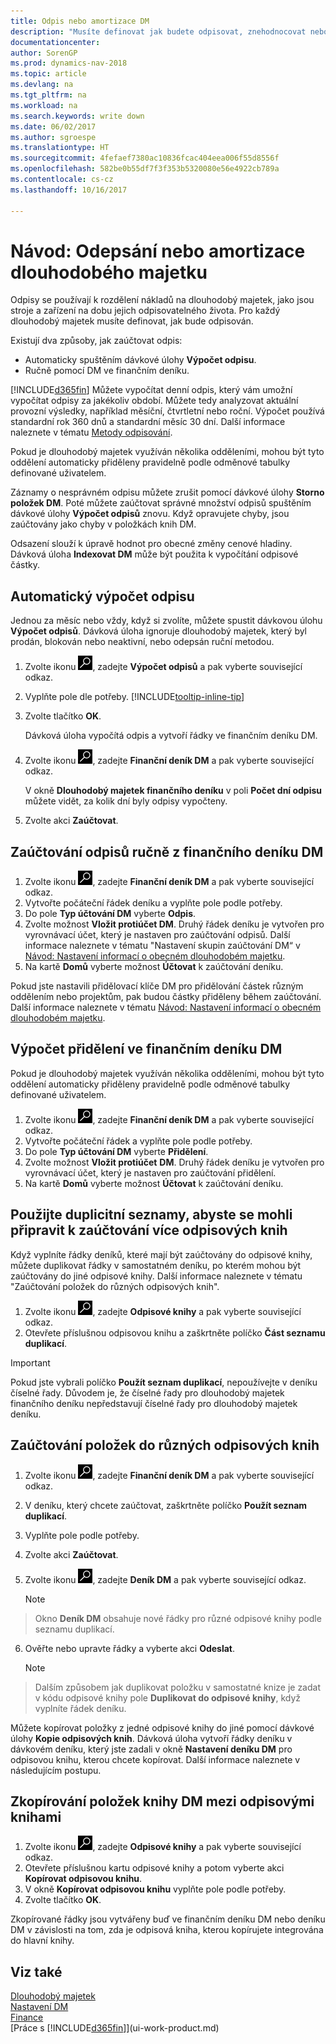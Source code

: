 ```yaml
---
title: Odpis nebo amortizace DM
description: "Musíte definovat jak budete odpisovat, znehodnocovat nebo amortizovat každý s dlouhodobého majetku."
documentationcenter: 
author: SorenGP
ms.prod: dynamics-nav-2018
ms.topic: article
ms.devlang: na
ms.tgt_pltfrm: na
ms.workload: na
ms.search.keywords: write down
ms.date: 06/02/2017
ms.author: sgroespe
ms.translationtype: HT
ms.sourcegitcommit: 4fefaef7380ac10836fcac404eea006f55d8556f
ms.openlocfilehash: 582be0b55df7f3f353b5320080e56e4922cb789a
ms.contentlocale: cs-cz
ms.lasthandoff: 10/16/2017

---
```

# <a name="how-to-depreciate-or-amortize-fixed-assets"></a>Návod: Odepsání nebo amortizace dlouhodobého majetku
Odpisy se používají k rozdělení nákladů na dlouhodobý majetek, jako jsou stroje a zařízení na dobu jejich odpisovatelného života. Pro každý dlouhodobý majetek musíte definovat, jak bude odpisován.  

 Existují dva způsoby, jak zaúčtovat odpis:  

* Automaticky spuštěním dávkové úlohy **Výpočet odpisu**.  
* Ručně pomocí DM ve finančním deníku.  

[!INCLUDE[d365fin](includes/d365fin_md.md)] Můžete vypočítat denní odpis, který vám umožní vypočítat odpisy za jakékoliv období. Můžete tedy analyzovat aktuální provozní výsledky, například měsíční, čtvrtletní nebo roční. Výpočet používá standardní rok 360 dnů a standardní měsíc 30 dní. Další informace naleznete v tématu [Metody odpisování](fa-depreciation-methods.md).  

Pokud je dlouhodobý majetek využíván několika odděleními, mohou být tyto oddělení automaticky přiděleny pravidelně podle odměnové tabulky definované uživatelem.  

Záznamy o nesprávném odpisu můžete zrušit pomocí dávkové úlohy **Storno položek DM**. Poté můžete zaúčtovat správné množství odpisů spuštěním dávkové úlohy **Výpočet odpisů** znovu. Když opravujete chyby, jsou zaúčtovány jako chyby v položkách knih DM.  

Odsazení slouží k úpravě hodnot pro obecné změny cenové hladiny. Dávková úloha **Indexovat DM** může být použita k vypočítání odpisové částky.  

## <a name="to-calculate-depreciation-automatically"></a>Automatický výpočet odpisu
Jednou za měsíc nebo vždy, když si zvolíte, můžete spustit dávkovou úlohu **Výpočet odpisů**. Dávková úloha ignoruje dlouhodobý majetek, který byl prodán, blokován nebo neaktivní, nebo odepsán ruční metodou.  

1. Zvolte ikonu ![Vyhledat stránku nebo sestavu](media/ui-search/search_small.png "Ikona Vyhledat stránku nebo sestavu"), zadejte **Výpočet odpisů** a pak vyberte související odkaz.  
2. Vyplňte pole dle potřeby. [!INCLUDE[tooltip-inline-tip](includes/tooltip-inline-tip_md.md)]  
3. Zvolte tlačítko **OK**.  

    Dávková úloha vypočítá odpis a vytvoří řádky ve finančním deníku DM.  
4. Zvolte ikonu ![Vyhledat stránku nebo sestavu](media/ui-search/search_small.png "Ikona Vyhledat stránku nebo sestavu"), zadejte **Finanční deník DM** a pak vyberte související odkaz.  

    V okně **Dlouhodobý majetek finančního deníku** v poli **Počet dní odpisu** můžete vidět, za kolik dní byly odpisy vypočteny.  
5. Zvolte akci **Zaúčtovat**.  

## <a name="to-post-depreciation-manually-from-the-fixed-asset-gl-journal"></a>Zaúčtování odpisů ručně z finančního deníku DM
1. Zvolte ikonu ![Vyhledat stránku nebo sestavu](media/ui-search/search_small.png "Ikona Vyhledat stránku nebo sestavu"), zadejte **Finanční deník DM** a pak vyberte související odkaz.  
2. Vytvořte počáteční řádek deníku a vyplňte pole podle potřeby.  
3. Do pole **Typ účtování DM** vyberte **Odpis**.  
4. Zvolte možnost **Vložit protiúčet DM**. Druhý řádek deníku je vytvořen pro vyrovnávací účet, který je nastaven pro zaúčtování odpisů. Další informace naleznete v tématu "Nastavení skupin zaúčtování DM“ v [Návod: Nastavení informací o obecném dlouhodobém majetku](fa-how-setup-general.md).  
5. Na kartě **Domů** vyberte možnost **Účtovat** k zaúčtování deníku.  

Pokud jste nastavili přidělovací klíče DM pro přidělování částek různým oddělením nebo projektům, pak budou částky přiděleny během zaúčtování. Další informace naleznete v tématu [Návod: Nastavení informací o obecném dlouhodobém majetku](fa-how-setup-general.md).  

## <a name="to-calculate-allocations-in-the-fixed-asset-gl-journal"></a>Výpočet přidělení ve finančním deníku DM
Pokud je dlouhodobý majetek využíván několika odděleními, mohou být tyto oddělení automaticky přiděleny pravidelně podle odměnové tabulky definované uživatelem.  

1. Zvolte ikonu ![Vyhledat stránku nebo sestavu](media/ui-search/search_small.png "Ikona Vyhledat stránku nebo sestavu"), zadejte **Finanční deník DM** a pak vyberte související odkaz.  
2. Vytvořte počáteční řádek a vyplňte pole podle potřeby.
3. Do pole **Typ účtování DM** vyberte **Přidělení**.  
4. Zvolte možnost **Vložit protiúčet** **DM**. Druhý řádek deníku je vytvořen pro vyrovnávací účet, který je nastaven pro zaúčtování přidělení.  
5. Na kartě **Domů** vyberte možnost **Účtovat** k zaúčtování deníku.  

## <a name="use-duplication-lists-to-prepare-to-post-to-multiple-depreciation-books"></a>Použijte duplicitní seznamy, abyste se mohli připravit k zaúčtování více odpisových knih
Když vyplníte řádky deníků, které mají být zaúčtovány do odpisové knihy, můžete duplikovat řádky v samostatném deníku, po kterém mohou být zaúčtovány do jiné odpisové knihy. Další informace naleznete v tématu "Zaúčtování položek do různých odpisových knih".

1. Zvolte ikonu ![Vyhledat stránku nebo sestavu](media/ui-search/search_small.png "Ikona Vyhledat stránku nebo sestavu"), zadejte **Odpisové knihy** a pak vyberte související odkaz.  
2. Otevřete příslušnou odpisovou knihu a zaškrtněte políčko **Část seznamu duplikací**.  

> [!IMPORTANT]  
>   Pokud jste vybrali políčko **Použít seznam duplikací**, nepoužívejte v deníku číselné řady. Důvodem je, že číselné řady pro dlouhodobý majetek finančního deníku nepředstavují číselné řady pro dlouhodobý majetek deníku.  

## <a name="to-post-entries-to-different-depreciation-books"></a>Zaúčtování položek do různých odpisových knih
1. Zvolte ikonu ![Vyhledat stránku nebo sestavu](media/ui-search/search_small.png "Ikona Vyhledat stránku nebo sestavu"), zadejte **Finanční deník DM** a pak vyberte související odkaz.  
2. V deníku, který chcete zaúčtovat, zaškrtněte políčko **Použít seznam duplikací**.  
3. Vyplňte pole podle potřeby.  
4. Zvolte akci **Zaúčtovat**.  
5. Zvolte ikonu ![Vyhledat stránku nebo sestavu](media/ui-search/search_small.png "Ikona Vyhledat stránku nebo sestavu"), zadejte **Deník DM** a pak vyberte související odkaz.  

    > [!NOTE]  
>   Okno **Deník DM** obsahuje nové řádky pro různé odpisové knihy podle seznamu duplikací.  
6. Ověřte nebo upravte řádky a vyberte akci **Odeslat**.  

    > [!NOTE]  
>   Dalším způsobem jak duplikovat položku v samostatné knize je zadat v kódu odpisové knihy pole **Duplikovat do odpisové knihy**, když vyplníte řádek deníku.  

Můžete kopírovat položky z jedné odpisové knihy do jiné pomocí dávkové úlohy **Kopie odpisových knih**. Dávková úloha vytvoří řádky deníku v dávkovém deníku, který jste zadali v okně **Nastavení deníku DM** pro odpisovou knihu, kterou chcete kopírovat. Další informace naleznete v následujícím postupu.  

## <a name="to-copy-fixed-asset-ledger-entries-between-depreciation-books"></a>Zkopírování položek knihy DM mezi odpisovými knihami
1. Zvolte ikonu ![Vyhledat stránku nebo sestavu](media/ui-search/search_small.png "Ikona Vyhledat stránku nebo sestavu"), zadejte **Odpisové knihy** a pak vyberte související odkaz.  
2. Otevřete příslušnou kartu odpisové knihy a potom vyberte akci **Kopírovat odpisovou knihu**.  
3. V okně **Kopírovat odpisovou knihu** vyplňte pole podle potřeby.  
4. Zvolte tlačítko **OK**.  

Zkopírované řádky jsou vytvářeny buď ve finančním deníku DM nebo deníku DM v závislosti na tom, zda je odpisová kniha, kterou kopírujete integrována do hlavní knihy.  

## <a name="see-also"></a>Viz také
[Dlouhodobý majetek](fa-manage.md)  
[Nastavení DM](fa-setup.md)  
[Finance](finance.md)  
[Práce s [!INCLUDE[d365fin](includes/d365fin_md.md)]](ui-work-product.md)  

